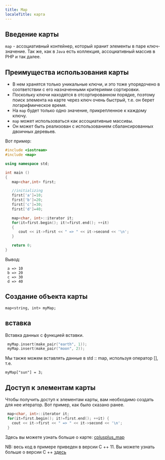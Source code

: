 ```yaml
---
title: Map
localeTitle: карта
---
```

## Введение карты

`map` - ассоциативный контейнер, который хранит элементы в паре ключ-значение. Так же, как в `Java` есть коллекция, ассоциативный массив в PHP и так далее.

## Преимущества использования карты

*   В нем хранятся только уникальные ключи, и это тоже упорядочено в соответствии с его назначенными критериями сортировки.
*   Поскольку ключи находятся в отсортированном порядке, поэтому поиск элемента на карте через ключ очень быстрый, т.е. он берет логарифмическое время.
*   На `map` будет только одно значение, прикрепленное к каждому ключу.
*   `map` может использоваться как ассоциативные массивы.
*   Он может быть реализован с использованием сбалансированных двоичных деревьев.

Вот пример:

```c++
#include <iostream> 
#include <map> 

using namespace std; 

int main ()
{ 
   map<char,int> first; 

   //initializing 
   first['a']=10; 
   first['b']=20; 
   first['c']=30; 
   first['d']=40; 

   map<char, int>::iterator it; 
   for(it=first.begin(); it!=first.end(); ++it)
   { 
      cout << it->first << " => " << it->second << '\n'; 
   } 

   return 0; 
} 
```

Вывод:
```
 a => 10 
 b => 20 
 c => 30 
 d => 40 
```

## Создание объекта карты

`map<string, int> myMap;`

## вставка

Вставка данных с функцией вставки.

```c++
 myMap.insert(make_pair("earth", 1)); 
 myMap.insert(make_pair("moon", 2)); 
```

Мы также можем вставлять данные в std :: map, используя оператор \[\], т.е.

`myMap["sun"] = 3;`

## Доступ к элементам карты

Чтобы получить доступ к элементам карты, вам необходимо создать для нее итератор. Вот пример, как было сказано ранее.

```c++
 map<char, int>::iterator it; 
 for(it=first.begin(); it!=first.end(); ++it) { 
   cout << it->first << " => " << it->second << '\n'; 
 } 
```

Здесь вы можете узнать больше о карте: [cplusplus\_map](http://www.cplusplus.com/reference/map/map/map/)

NB: весь код в примере приведен в версии C ++ 11. Вы можете узнать больше о версии C ++ [здесь](http://en.cppreference.com/w/cpp/compiler_support)
